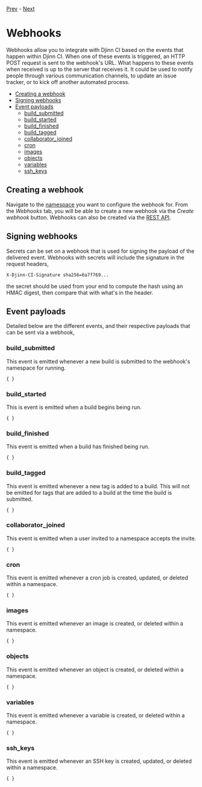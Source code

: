 [Prev](/user/variables) - [Next](/user/offline-runner)

# Webhooks

Webhooks allow you to integrate with Djinn CI based on the events that happen
within Djinn CI. When one of these events is triggered, an HTTP POST request
is sent to the webhook's URL. What happens to these events when received is up
to the server that receives it. It could be used to notify people through
various communication channels, to update an issue tracker, or to kick off
another automated process.

* [Creating a webhook](#creating-a-webhook)
* [Signing webhooks](#signing-webhooks)
* [Event payloads](#event-payloads)
  * [build_submitted](#build-submitted)
  * [build_started](#build-started)
  * [build_finished](#build-finished)
  * [build_tagged](#build-tagged)
  * [collaborator_joined](#collaborator-joined)
  * [cron](#cron)
  * [images](#images)
  * [objects](#objects)
  * [variables](#variables)
  * [ssh_keys](#ssh-keys)

## Creating a webhook

Navigate to the [namespace](/user/namespaces) you want to configure the webhook
for. From the *Webhooks* tab, you will be able to create a new webhook via the
*Create webhook* button. Webhooks can also be created via the
[REST API](/api/namespaces#create-a-webhook-for-the-namespace).

## Signing webhooks

Secrets can be set on a webhook that is used for signing the payload of the
delivered event. Webhooks with secrets will include the signature in the
request headers,

    X-Djinn-CI-Signature sha256=6a7f769...

the secret should be used from your end to compute the hash using an HMAC
digest, then compare that with what's in the header.

## Event payloads

Detailed below are the different events, and their respective payloads that can
be sent via a webhook,

### build_submitted

This event is emitted whenever a new build is submitted to the webhook's
namespace for running.

    { }

### build_started

This is event is emitted when a build begins being run.

    { }

### build_finished

This event is emitted when a build has finished being run.

    { }

### build_tagged

This event is emitted whenever a new tag is added to a build. This will not be
emitted for tags that are added to a build at the time the build is submitted.

    { }

### collaborator_joined

This event is emitted when a user invited to a namespace accepts the invite.

    { }

### cron

This event is emitted whenever a cron job is created, updated, or deleted within
a namespace.

    { }

### images

This event is emitted whenever an image is created, or deleted within a
namespace.

    { }

### objects

This event is emitted whenever an object is created, or deleted within a
namespace.

    { }

### variables

This event is emitted whenever a variable is created, or deleted within a
namespace.

    { }

### ssh_keys

This event is emitted whenever an SSH key is created, updated, or deleted
within a namespace.

    { }
